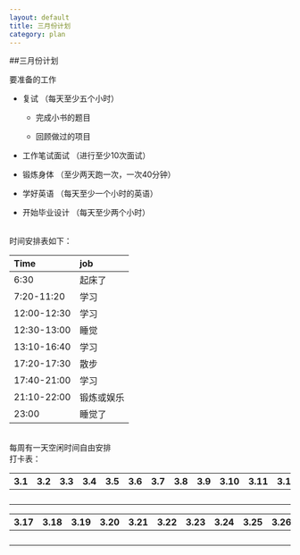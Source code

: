 ```yaml
---
layout: default
title: 三月份计划
category: plan
---
```


##三月份计划

要准备的工作

- 复试 （每天至少五个小时）

	- 完成小书的题目

	- 回顾做过的项目

- 工作笔试面试 （进行至少10次面试）

- 锻炼身体 （至少两天跑一次，一次40分钟）

- 学好英语 （每天至少一个小时的英语）

- 开始毕业设计 （每天至少两个小时）
<br />
时间安排表如下：

<table width="500">
  <thead>
    <tr>
      <th style="text-align: left">Time</th>
      <th style="text-align: left">job</th>
    </tr>
  </thead>
  <tbody>
    <tr>
      <td style="text-align: left">6:30</td>
      <td style="text-align: left">起床了</td>
    </tr>
    <tr>
      <td style="text-align: left">7:20-11:20</td>
      <td style="text-align: left">学习</td>
    </tr>
    <tr>
      <td style="text-align: left">12:00-12:30</td>
      <td style="text-align: left">学习</td>
    </tr>
    <tr>
      <td style="text-align: left">12:30-13:00</td>
      <td style="text-align: left">睡觉</td>
    </tr>
    <tr>
      <td style="text-align: left">13:10-16:40</td>
      <td style="text-align: left">学习</td>
    </tr>
    <tr>
      <td style="text-align: left">17:20-17:30</td>
      <td style="text-align: left">散步</td>
    </tr>
    <tr>
      <td style="text-align: left">17:40-21:00</td>
      <td style="text-align: left">学习</td>
    </tr>
    <tr>
      <td style="text-align: left">21:10-22:00</td>
      <td style="text-align: left">锻炼或娱乐</td>
    </tr>
    <tr>
      <td style="text-align: left">23:00</td>
      <td style="text-align: left">睡觉了</td>
    </tr>
  </tbody>
</table>

<br />
每周有一天空闲时间自由安排
<br />
打卡表：

<table width="800">
  <thead>
    <tr>
      <th style="text-align: left">3.1</th>
      <th style="text-align: left">3.2</th>
      <th style="text-align: left">3.3</th>
      <th style="text-align: left">3.4</th>
      <th style="text-align: left">3.5</th>
      <th style="text-align: left">3.6</th>
      <th style="text-align: left">3.7</th>
      <th style="text-align: left">3.8</th>
      <th style="text-align: left">3.9</th>
      <th style="text-align: left">3.10</th>
      <th style="text-align: left">3.11</th>
      <th style="text-align: left">3.12</th>
      <th style="text-align: left">3.13</th>
      <th style="text-align: left">3.14</th>
      <th style="text-align: left">3.15</th>
      <th style="text-align: left">3.16</th>
    </tr>
  </thead>
  <tbody>
    <tr>
      <td style="text-align: left">&nbsp;</td>
      <td style="text-align: left">&nbsp;</td>
      <td style="text-align: left">&nbsp;</td>
      <td style="text-align: left">&nbsp;</td>
      <td style="text-align: left">&nbsp;</td>
      <td style="text-align: left">&nbsp;</td>
      <td style="text-align: left">&nbsp;</td>
      <td style="text-align: left">&nbsp;</td>
      <td style="text-align: left">&nbsp;</td>
      <td style="text-align: left">&nbsp;</td>
      <td style="text-align: left">&nbsp;</td>
      <td style="text-align: left">&nbsp;</td>
      <td style="text-align: left">&nbsp;</td>
      <td style="text-align: left">&nbsp;</td>
      <td style="text-align: left">&nbsp;</td>
      <td style="text-align: left">&nbsp;</td>
    </tr>
  </tbody>
</table>

<table width="800">
  <thead>
    <tr>
      <th style="text-align: left">3.17</th>
      <th style="text-align: left">3.18</th>
      <th style="text-align: left">3.19</th>
      <th style="text-align: left">3.20</th>
      <th style="text-align: left">3.21</th>
      <th style="text-align: left">3.22</th>
      <th style="text-align: left">3.23</th>
      <th style="text-align: left">3.24</th>
      <th style="text-align: left">3.25</th>
	  <th style="text-align: left">3.26</th>
      <th style="text-align: left">3.27</th>
      <th style="text-align: left">3.28</th>
      <th style="text-align: left">3.29</th>
      <th style="text-align: left">3.30</th>
      <th style="text-align: left">3.31</th>
    </tr>
  </thead>
  <tbody>
    <tr>
      <td style="text-align: left">&nbsp;</td>
      <td style="text-align: left">&nbsp;</td>
      <td style="text-align: left">&nbsp;</td>
      <td style="text-align: left">&nbsp;</td>
      <td style="text-align: left">&nbsp;</td>
      <td style="text-align: left">&nbsp;</td>
      <td style="text-align: left">&nbsp;</td>
      <td style="text-align: left">&nbsp;</td>
      <td style="text-align: left">&nbsp;</td>
      <td style="text-align: left">&nbsp;</td>
      <td style="text-align: left">&nbsp;</td>
      <td style="text-align: left">&nbsp;</td>
      <td style="text-align: left">&nbsp;</td>
      <td style="text-align: left">&nbsp;</td>
      <td style="text-align: left">&nbsp;</td>
    </tr>
  </tbody>
</table>